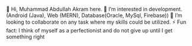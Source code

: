 👋 Hi, Muhammad Abdullah Akram here.
👀 I’m interested in development. (Android (Java), Web (MERN), Database(Oracle, MySql, Firebase))
👯 I’m looking to collaborate on any task where my skills could be utilized.
⚡ Fun fact:  I think of myself as a perfectionist and do not give up until I get something right
